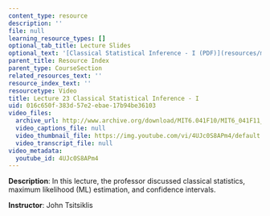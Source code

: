 ```yaml
---
content_type: resource
description: ''
file: null
learning_resource_types: []
optional_tab_title: Lecture Slides
optional_text: '[Classical Statistical Inference - I (PDF)](resources/mit6_041scf13_l23)'
parent_title: Resource Index
parent_type: CourseSection
related_resources_text: ''
resource_index_text: ''
resourcetype: Video
title: Lecture 23 Classical Statistical Inference - I
uid: 016c650f-383d-57e2-ebae-17b94be36103
video_files:
  archive_url: http://www.archive.org/download/MIT6.041F10/MIT6_041F11_lec23_300k.mp4
  video_captions_file: null
  video_thumbnail_file: https://img.youtube.com/vi/4UJc0S8APm4/default.jpg
  video_transcript_file: null
video_metadata:
  youtube_id: 4UJc0S8APm4
---
```


**Description**: In this lecture, the professor discussed classical statistics, maximum likelihood (ML) estimation, and confidence intervals.

**Instructor**: John Tsitsiklis